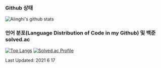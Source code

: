 ### Github 상태
![Alinghi's github stats](https://github-readme-stats.vercel.app/api?username=alinghi&show_icons=true&theme=radical)

### 언어 분포(Language Distribution of Code in my Github) 및 백준 solved.ac 
[![Top Langs](https://github-readme-stats.vercel.app/api/top-langs/?username=alinghi&layout=compact)](https://github.com/anuraghazra/github-readme-stats)
[![Solved.ac Profile](http://mazassumnida.wtf/api/v2/generate_badge?boj=alinghi)](https://solved.ac/alinghi) <!-- Thx to SkyLightQP -->

Last Updated: 2021 6 17
